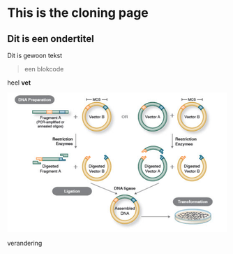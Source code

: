 # This is the cloning page

## Dit is een ondertitel

Dit is gewoon tekst

>een blokcode

heel **vet**

![dolly](./cloning/cloning.jpg) 

verandering